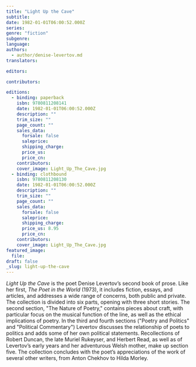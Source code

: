 ```yaml
---
title: "Light Up the Cave"
subtitle:
date: 1982-01-01T06:00:52.000Z
series:
genre: "fiction"
subgenre:
language:
authors:
  - author/denise-levertov.md
translators:

editors:

contributors:

editions:
  - binding: paperback
    isbn: 9780811208141
    date: 1982-01-01T06:00:52.000Z
    description: ""
    trim_size: ""
    page_count: ""
    sales_data:
      forsale: false
      saleprice:
      shipping_charge:
      price_us:
      price_cn:
    contributors:
    cover_image: Light_Up_The_Cave.jpg
  - binding: clothbound
    isbn: 9780811208130
    date: 1982-01-01T06:00:52.000Z
    description: ""
    trim_size: ""
    page_count: ""
    sales_data:
      forsale: false
      saleprice:
      shipping_charge:
      price_us: 8.95
      price_cn:
    contributors:
    cover_image: Light_Up_The_Cave.jpg
featured_image:
  file:
draft: false
_slug: light-up-the-cave
---
```


_Light Up the Cave_ is the poet Denise Levertov’s second book of prose. Like her first, _The Poet in the World_ (1973), it includes fiction, essays, and articles, and addresses a wide range of concerns, both public and private. The collection is divided into six parts, opening with three short stories. The second section, "The Nature of Poetry," contains pieces about craft, with particular focus on the musical function of the line, as well as the ethical implications of poetry. In the third and fourth sections ("Poetry and Politics" and "Political Commentary") Levertov discusses the relationship of poets to politics and adds some of her own political statements. Recollections of Robert Duncan, the late Muriel Rukeyser, and Herbert Read, as well as of Levertov’s early years and her adventurous Welsh mother, make up section five. The collection concludes with the poet’s appreciations of the work of several other writers, from Anton Chekhov to Hilda Morley.

